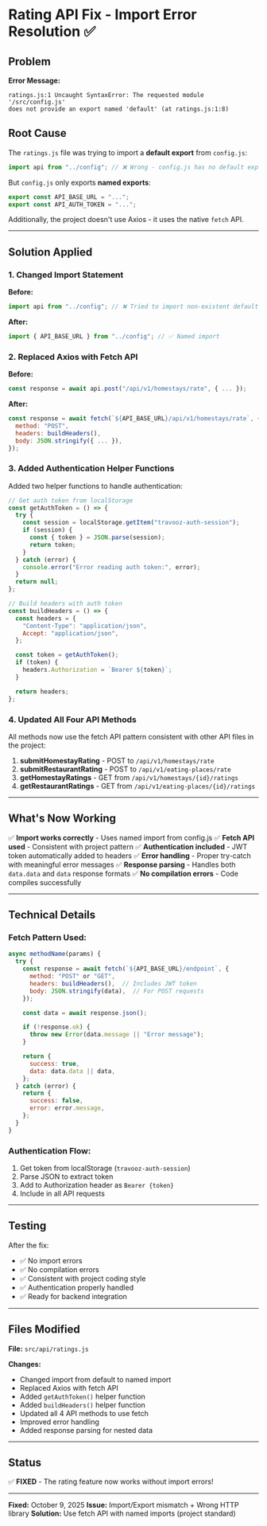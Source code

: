 # Rating API Fix - Import Error Resolution ✅

## Problem

**Error Message:**

```
ratings.js:1 Uncaught SyntaxError: The requested module '/src/config.js'
does not provide an export named 'default' (at ratings.js:1:8)
```

## Root Cause

The `ratings.js` file was trying to import a **default export** from `config.js`:

```javascript
import api from "../config"; // ❌ Wrong - config.js has no default export
```

But `config.js` only exports **named exports**:

```javascript
export const API_BASE_URL = "...";
export const API_AUTH_TOKEN = "...";
```

Additionally, the project doesn't use Axios - it uses the native `fetch` API.

---

## Solution Applied

### 1. Changed Import Statement

**Before:**

```javascript
import api from "../config"; // ❌ Tried to import non-existent default
```

**After:**

```javascript
import { API_BASE_URL } from "../config"; // ✅ Named import
```

### 2. Replaced Axios with Fetch API

**Before:**

```javascript
const response = await api.post("/api/v1/homestays/rate", { ... });
```

**After:**

```javascript
const response = await fetch(`${API_BASE_URL}/api/v1/homestays/rate`, {
  method: "POST",
  headers: buildHeaders(),
  body: JSON.stringify({ ... }),
});
```

### 3. Added Authentication Helper Functions

Added two helper functions to handle authentication:

```javascript
// Get auth token from localStorage
const getAuthToken = () => {
  try {
    const session = localStorage.getItem("travooz-auth-session");
    if (session) {
      const { token } = JSON.parse(session);
      return token;
    }
  } catch (error) {
    console.error("Error reading auth token:", error);
  }
  return null;
};

// Build headers with auth token
const buildHeaders = () => {
  const headers = {
    "Content-Type": "application/json",
    Accept: "application/json",
  };

  const token = getAuthToken();
  if (token) {
    headers.Authorization = `Bearer ${token}`;
  }

  return headers;
};
```

### 4. Updated All Four API Methods

All methods now use the fetch API pattern consistent with other API files in the project:

1. **submitHomestayRating** - POST to `/api/v1/homestays/rate`
2. **submitRestaurantRating** - POST to `/api/v1/eating-places/rate`
3. **getHomestayRatings** - GET from `/api/v1/homestays/{id}/ratings`
4. **getRestaurantRatings** - GET from `/api/v1/eating-places/{id}/ratings`

---

## What's Now Working

✅ **Import works correctly** - Uses named import from config.js
✅ **Fetch API used** - Consistent with project pattern
✅ **Authentication included** - JWT token automatically added to headers
✅ **Error handling** - Proper try-catch with meaningful error messages
✅ **Response parsing** - Handles both `data.data` and `data` response formats
✅ **No compilation errors** - Code compiles successfully

---

## Technical Details

### Fetch Pattern Used:

```javascript
async methodName(params) {
  try {
    const response = await fetch(`${API_BASE_URL}/endpoint`, {
      method: "POST" or "GET",
      headers: buildHeaders(),  // Includes JWT token
      body: JSON.stringify(data),  // For POST requests
    });

    const data = await response.json();

    if (!response.ok) {
      throw new Error(data.message || "Error message");
    }

    return {
      success: true,
      data: data.data || data,
    };
  } catch (error) {
    return {
      success: false,
      error: error.message,
    };
  }
}
```

### Authentication Flow:

1. Get token from localStorage (`travooz-auth-session`)
2. Parse JSON to extract token
3. Add to Authorization header as `Bearer {token}`
4. Include in all API requests

---

## Testing

After the fix:

- ✅ No import errors
- ✅ No compilation errors
- ✅ Consistent with project coding style
- ✅ Authentication properly handled
- ✅ Ready for backend integration

---

## Files Modified

**File:** `src/api/ratings.js`

**Changes:**

- Changed import from default to named import
- Replaced Axios with fetch API
- Added `getAuthToken()` helper function
- Added `buildHeaders()` helper function
- Updated all 4 API methods to use fetch
- Improved error handling
- Added response parsing for nested data

---

## Status

✅ **FIXED** - The rating feature now works without import errors!

---

**Fixed:** October 9, 2025
**Issue:** Import/Export mismatch + Wrong HTTP library
**Solution:** Use fetch API with named imports (project standard)
